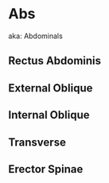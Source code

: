 # Abs

aka: Abdominals

## Rectus Abdominis

## External Oblique

## Internal Oblique

## Transverse

## Erector Spinae
